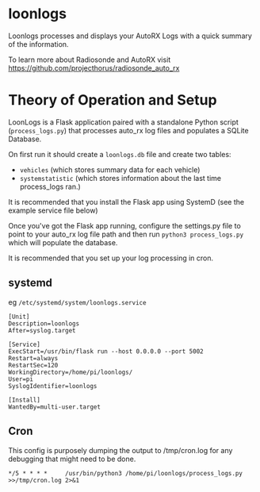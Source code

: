 # loonlogs

Loonlogs processes and displays your AutoRX Logs with a quick summary of the information.

To learn more about Radiosonde and AutoRX visit https://github.com/projecthorus/radiosonde_auto_rx

# Theory of Operation and Setup
LoonLogs is a Flask application paired with a standalone Python script (`process_logs.py`) that processes auto_rx log files and populates a SQLite Database.

On first run it should create a `loonlogs.db` file and create two tables:
* `vehicles` (which stores summary data for each vehicle)
* `systemstatistic` (which stores information about the last time process_logs ran.)

It is recommended that you install the Flask app using SystemD (see the example service file below)

Once you've got the Flask app running, configure the settings.py file to point to your auto_rx log file path and then run `python3 process_logs.py` which will populate the database.

It is recommended that you set up your log processing in cron.


## systemd 
eg `/etc/systemd/system/loonlogs.service`

```
[Unit]
Description=loonlogs
After=syslog.target

[Service]
ExecStart=/usr/bin/flask run --host 0.0.0.0 --port 5002
Restart=always
RestartSec=120
WorkingDirectory=/home/pi/loonlogs/
User=pi
SyslogIdentifier=loonlogs

[Install]
WantedBy=multi-user.target
```

## Cron
This config is purposely dumping the output to /tmp/cron.log for any debugging that might need to be done.
```
*/5 * * * *     /usr/bin/python3 /home/pi/loonlogs/process_logs.py >>/tmp/cron.log 2>&1
```
